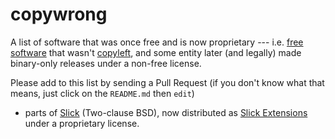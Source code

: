 # copywrong

A list of software that was once free and is now proprietary --- i.e. [free software](http://www.gnu.org/philosophy/free-sw.en.html) that wasn't [copyleft](https://en.wikipedia.org/wiki/Copyleft), and some entity later (and legally) made binary-only releases under a non-free license.

Please add to this list by sending a Pull Request (if you don't know what that means, just click on the `README.md` then `edit`)

* parts of [Slick](https://github.com/slick/slick) (Two-clause BSD), now distributed as [Slick Extensions](http://slick.typesafe.com/doc/3.0.0/extensions.html) under a proprietary license.
